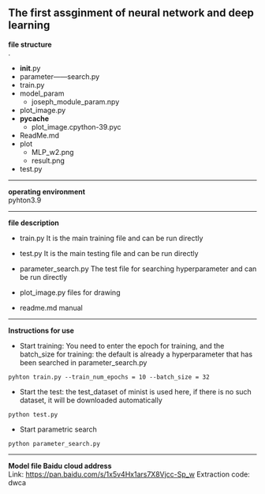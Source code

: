 ## The first assginment of neural network and deep learning 
**file structure**  
.  
* __init__.py  
* parameter——search.py  
* train.py  
* model_param  
    * joseph_module_param.npy  
* plot_image.py  
* __pycache__  
    * plot_image.cpython-39.pyc  
* ReadMe.md 
* plot
    * MLP_w2.png
    * result.png
* test.py  

----

**operating environment**  
pyhton3.9  

----

**file description**  
- train.py  It is the main training file and can be run directly

- test.py   It is the main testing file and can be run directly

-  parameter_search.py   The test file for searching hyperparameter and can be run directly

-  plot_image.py    files for drawing

-  readme.md    manual
----
**Instructions for use**
- Start training: You need to enter the epoch for training, and the batch_size for training: the default is already a hyperparameter that has been searched in parameter_search.py
```
pyhton train.py --train_num_epochs = 10 --batch_size = 32
```

- Start the test:  the test_dataset of minist is used here, if there is no such dataset, it will be downloaded automatically
```
python test.py
```

- Start parametric search
```
python parameter_search.py
```

-----

**Model file Baidu cloud address**  
Link: https://pan.baidu.com/s/1x5v4Hx1ars7X8Vjcc-Sp_w  Extraction code: dwca
